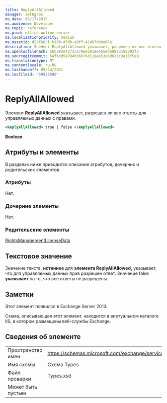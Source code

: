 ```yaml
---
title: ReplyAllAllowed
manager: sethgros
ms.date: 09/17/2015
ms.audience: Developer
ms.topic: reference
ms.prod: office-online-server
ms.localizationpriority: medium
ms.assetid: d22f68cf-b18b-45d0-a9ff-414b7db0e67e
description: Элемент ReplyAllAllowed указывает, разрешен ли все ответы для управляемых данных с правами.
ms.openlocfilehash: 56b383e4273ca78ee291eeb658d69873109593f3
ms.sourcegitcommit: 54f6cd5a704b36b76d110ee53a6d6c1c3e15f5a9
ms.translationtype: MT
ms.contentlocale: ru-RU
ms.lasthandoff: 09/24/2021
ms.locfileid: "59523596"
---
```

# <a name="replyallallowed"></a>ReplyAllAllowed

Элемент **ReplyAllAllowed** указывает, разрешен ли все ответы для управляемых данных с правами. 
  
```XML
<ReplyAllAllowed> true | false </ReplyAllAllowed>
```

 **Boolean**
## <a name="attributes-and-elements"></a>Атрибуты и элементы

В разделах ниже приводится описание атрибутов, дочерних и родительских элементов.
  
### <a name="attributes"></a>Атрибуты

Нет.
  
### <a name="child-elements"></a>Дочерние элементы

Нет.
  
### <a name="parent-elements"></a>Родительские элементы

[RightsManagementLicenseData](rightsmanagementlicensedata.md)
  
## <a name="text-value"></a>Текстовое значение

Значение текста, **истинное** для **элемента ReplyAllAllowed,** указывает, что для управляемых данных прав разрешен ответ. Значение false **указывает** на то, что все ответы не разрешены. 
  
## <a name="remarks"></a>Заметки

Этот элемент появился в Exchange Server 2013.
  
Схема, описывающая этот элемент, находится в виртуальном каталоге IIS, в котором размещены веб-службы Exchange.
  
## <a name="element-information"></a>Сведения об элементе

|||
|:-----|:-----|
|Пространство имен  <br/> |https://schemas.microsoft.com/exchange/services/2006/types  <br/> |
|Имя схемы  <br/> |Схема Types  <br/> |
|Файл проверки  <br/> |Types.xsd  <br/> |
|Может быть пустым  <br/> ||
   

